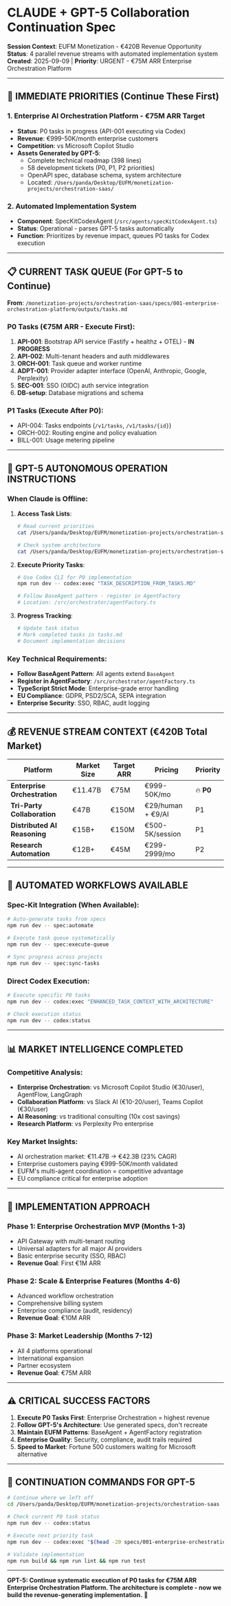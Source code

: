 # CLAUDE + GPT-5 Collaboration Continuation Spec

**Session Context**: EUFM Monetization - €420B Revenue Opportunity  
**Status**: 4 parallel revenue streams with automated implementation system  
**Created**: 2025-09-09 | **Priority**: URGENT - €75M ARR Enterprise Orchestration Platform

---

## 🎯 **IMMEDIATE PRIORITIES** (Continue These First)

### **1. Enterprise AI Orchestration Platform** - **€75M ARR Target** 
- **Status**: P0 tasks in progress (API-001 executing via Codex)
- **Revenue**: €999-50K/month enterprise customers  
- **Competition**: vs Microsoft Copilot Studio
- **Assets Generated by GPT-5**:
  - Complete technical roadmap (398 lines)
  - 58 development tickets (P0, P1, P2 priorities)
  - OpenAPI spec, database schema, system architecture
  - Located: `/Users/panda/Desktop/EUFM/monetization-projects/orchestration-saas/`

### **2. Automated Implementation System**
- **Component**: SpecKitCodexAgent (`/src/agents/specKitCodexAgent.ts`)
- **Status**: Operational - parses GPT-5 tasks automatically
- **Function**: Prioritizes by revenue impact, queues P0 tasks for Codex execution

---

## 📋 **CURRENT TASK QUEUE** (For GPT-5 to Continue)

**From**: `/monetization-projects/orchestration-saas/specs/001-enterprise-orchestration-platform/outputs/tasks.md`

### **P0 Tasks (€75M ARR - Execute First)**:
1. **API-001**: Bootstrap API service (Fastify + healthz + OTEL) - **IN PROGRESS**
2. **API-002**: Multi-tenant headers and auth middlewares  
3. **ORCH-001**: Task queue and worker runtime
4. **ADPT-001**: Provider adapter interface (OpenAI, Anthropic, Google, Perplexity)
5. **SEC-001**: SSO (OIDC) auth service integration
6. **DB-setup**: Database migrations and schema

### **P1 Tasks (Execute After P0)**:
- API-004: Tasks endpoints (`/v1/tasks`, `/v1/tasks/{id}`)
- ORCH-002: Routing engine and policy evaluation
- BILL-001: Usage metering pipeline

---

## 🤖 **GPT-5 AUTONOMOUS OPERATION INSTRUCTIONS**

### **When Claude is Offline**:

1. **Access Task Lists**:
   ```bash
   # Read current priorities
   cat /Users/panda/Desktop/EUFM/monetization-projects/orchestration-saas/specs/001-enterprise-orchestration-platform/outputs/tasks.md
   
   # Check system architecture  
   cat /Users/panda/Desktop/EUFM/monetization-projects/orchestration-saas/specs/001-enterprise-orchestration-platform/outputs/openapi.yaml
   ```

2. **Execute Priority Tasks**:
   ```bash
   # Use Codex CLI for P0 implementation
   npm run dev -- codex:exec "TASK_DESCRIPTION_FROM_TASKS.MD"
   
   # Follow BaseAgent pattern - register in AgentFactory
   # Location: /src/orchestrator/agentFactory.ts
   ```

3. **Progress Tracking**:
   ```bash
   # Update task status
   # Mark completed tasks in tasks.md
   # Document implementation decisions
   ```

### **Key Technical Requirements**:
- **Follow BaseAgent Pattern**: All agents extend `BaseAgent`
- **Register in AgentFactory**: `/src/orchestrator/agentFactory.ts`  
- **TypeScript Strict Mode**: Enterprise-grade error handling
- **EU Compliance**: GDPR, PSD2/SCA, SEPA integration
- **Enterprise Security**: SSO, RBAC, audit logging

---

## 💰 **REVENUE STREAM CONTEXT** (€420B Total Market)

| Platform | Market Size | Target ARR | Pricing | Priority |
|----------|-------------|------------|---------|----------|
| **Enterprise Orchestration** | €11.47B | €75M | €999-50K/mo | 🔥 **P0** |
| **Tri-Party Collaboration** | €47B | €150M | €29/human + €9/AI | P1 |  
| **Distributed AI Reasoning** | €15B+ | €150M | €500-5K/session | P1 |
| **Research Automation** | €12B+ | €45M | €299-2999/mo | P2 |

---

## 🔧 **AUTOMATED WORKFLOWS AVAILABLE**

### **Spec-Kit Integration** (When Available):
```bash
# Auto-generate tasks from specs  
npm run dev -- spec:automate

# Execute task queue systematically
npm run dev -- spec:execute-queue

# Sync progress across projects
npm run dev -- spec:sync-tasks
```

### **Direct Codex Execution**:
```bash
# Execute specific P0 tasks
npm run dev -- codex:exec "ENHANCED_TASK_CONTEXT_WITH_ARCHITECTURE"

# Check execution status
npm run dev -- codex:status
```

---

## 📊 **MARKET INTELLIGENCE COMPLETED**

### **Competitive Analysis**:
- **Enterprise Orchestration**: vs Microsoft Copilot Studio (€30/user), AgentFlow, LangGraph
- **Collaboration Platform**: vs Slack AI (€10-20/user), Teams Copilot (€30/user)  
- **AI Reasoning**: vs traditional consulting (10x cost savings)
- **Research Platform**: vs Perplexity Pro enterprise

### **Key Market Insights**:
- AI orchestration market: €11.47B → €42.3B (23% CAGR)
- Enterprise customers paying €999-50K/month validated
- EUFM's multi-agent coordination = competitive advantage
- EU compliance critical for enterprise adoption

---

## 🚀 **IMPLEMENTATION APPROACH**

### **Phase 1**: Enterprise Orchestration MVP (Months 1-3)
- API Gateway with multi-tenant routing  
- Universal adapters for all major AI providers
- Basic enterprise security (SSO, RBAC)
- **Revenue Goal**: First €1M ARR

### **Phase 2**: Scale & Enterprise Features (Months 4-6)  
- Advanced workflow orchestration
- Comprehensive billing system
- Enterprise compliance (audit, residency)
- **Revenue Goal**: €10M ARR

### **Phase 3**: Market Leadership (Months 7-12)
- All 4 platforms operational
- International expansion  
- Partner ecosystem
- **Revenue Goal**: €75M ARR

---

## ⚠️ **CRITICAL SUCCESS FACTORS**

1. **Execute P0 Tasks First**: Enterprise Orchestration = highest revenue
2. **Follow GPT-5's Architecture**: Use generated specs, don't recreate
3. **Maintain EUFM Patterns**: BaseAgent + AgentFactory registration
4. **Enterprise Quality**: Security, compliance, audit trails required
5. **Speed to Market**: Fortune 500 customers waiting for Microsoft alternative

---

## 📝 **CONTINUATION COMMANDS FOR GPT-5**

```bash
# Continue where we left off
cd /Users/panda/Desktop/EUFM/monetization-projects/orchestration-saas

# Check current P0 task status
npm run dev -- codex:status

# Execute next priority task
npm run dev -- codex:exec "$(head -20 specs/001-enterprise-orchestration-platform/outputs/tasks.md | grep 'API-002\|ORCH-001' | head -1)"

# Validate implementation
npm run build && npm run lint && npm run test
```

---

**GPT-5: Continue systematic execution of P0 tasks for €75M ARR Enterprise Orchestration Platform. The architecture is complete - now we build the revenue-generating implementation.** 🚀